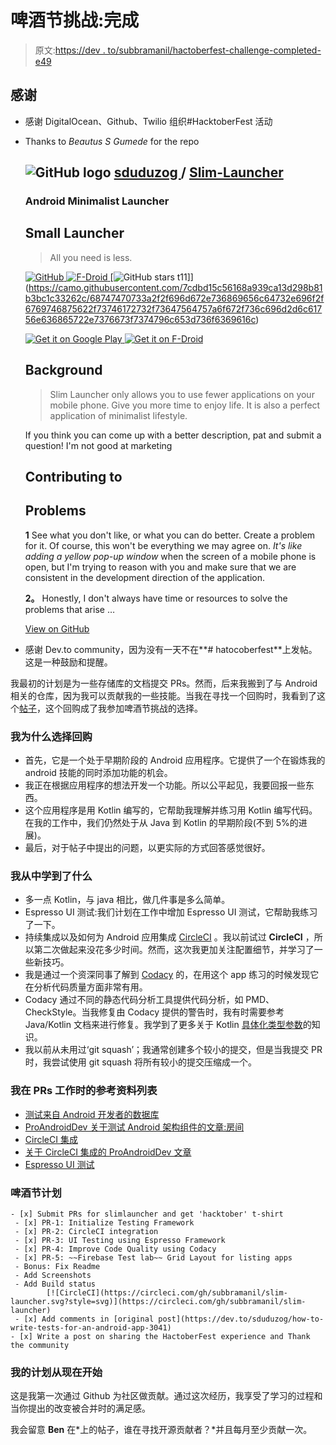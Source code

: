 # 啤酒节挑战:完成

> 原文:[https://dev . to/subbramanil/hactoberfest-challenge-completed-e49](https://dev.to/subbramanil/hactoberfest-challenge-completed-e49)

## [](#thanks)感谢

*   感谢 DigitalOcean、Github、Twilio 组织#HacktoberFest 活动
*   Thanks to *Beautus S Gumede* for the repo

    ## ![GitHub logo](../Images/a73f630113876d78cff79f59c2125b24.png) [ sduduzog ](https://github.com/sduduzog) / [Slim-Launcher](https://github.com/sduduzog/slim-launcher) 

    ### Android Minimalist Launcher

    <article class="markdown-body entry-content container-lg" itemprop="text">

    # Small Launcher

    > All you need is less.

    [![GitHub](../Images/380368bfe2e00098e9f77dc97498fdb5.png) ](https://camo.githubusercontent.com/ecaf820540248b6680d480ee4f9a364569cda202/68747470733a2f2f696d672e736869656c64732e696f2f6769746875622f6c6963656e73652f73647564757a6f672f736c696d2d6c61756e636865722e7376673f7374796c653d706c6173746963) [ ![F-Droid](../Images/02375b94fbebb75f90102ab7491b2187.png) ](https://camo.githubusercontent.com/e641420437aad7c45fcd7370712ddbc05a809748/68747470733a2f2f696d672e736869656c64732e696f2f662d64726f69642f762f636f6d2e73647564757a6f672e736c696d6c61756e636865722e7376673f7374796c653d706c6173746963) [ ](https://camo.githubusercontent.com/692f63669a72123416878da6afa81668412dc47b/68747470733a2f2f696d672e736869656c64732e696f2f6769746875622f7461672f73647564757a6f672f736c696d2d6c61756e636865722e7376673f7374796c653d706c6173746963) [![GitHub stars](../Images/ac609c848fc0529d9d132849abd3c36e.png) t11]](https://camo.githubusercontent.com/7cdbd15c56168a939ca13d298b81b3bc1c33262c/68747470733a2f2f696d672e736869656c64732e696f2f6769746875622f73746172732f73647564757a6f672f736c696d2d6c61756e636865722e7376673f7374796c653d736f6369616c) 

    [![Get it on Google Play](../Images/f64bdd8338de03ece22d76480ef77d8f.png) ](https://play.google.com/store/apps/details?id=com.sduduzog.slimlauncher) [![Get it on F-Droid](../Images/a71be2f3fb8b16abd7cdd7399f18959c.png)](https://f-droid.org/packages/com.sduduzog.slimlauncher/) 

    ## Background

    > Slim Launcher only allows you to use fewer applications on your mobile phone. Give you more time to enjoy life. It is also a perfect application of minimalist lifestyle.

    If you think you can come up with a better description, pat and submit a question! I'm not good at marketing

    # Contributing to

    ## Problems

    **1** See what you don't like, or what you can do better. Create a problem for it. Of course, this won't be everything we may agree on. *It's like adding a yellow pop-up window* when the screen of a mobile phone is open, but I'm trying to reason with you and make sure that we are consistent in the development direction of the application.

    **2。** Honestly, I don't always have time or resources to solve the problems that arise …

    </article>

    [View on GitHub](https://github.com/sduduzog/slim-launcher)
*   感谢 Dev.to community，因为没有一天不在**# hatocoberfest**上发帖。这是一种鼓励和提醒。

我最初的计划是为一些存储库的文档提交 PRs。然而，后来我搬到了与 Android 相关的仓库，因为我可以贡献我的一些技能。当我在寻找一个回购时，我看到了这个[帖子](https://dev.to/sduduzog/how-to-write-tests-for-an-android-app-3041)，这个回购成了我参加啤酒节挑战的选择。

### [](#why-i-chose-the-repo)我为什么选择回购

*   首先，它是一个处于早期阶段的 Android 应用程序。它提供了一个在锻炼我的 android 技能的同时添加功能的机会。
*   我正在根据应用程序的想法开发一个功能。所以公平起见，我要回报一些东西。
*   这个应用程序是用 Kotlin 编写的，它帮助我理解并练习用 Kotlin 编写代码。在我的工作中，我们仍然处于从 Java 到 Kotlin 的早期阶段(不到 5%的进展)。
*   最后，对于帖子中提出的问题，以更实际的方式回答感觉很好。

### [](#what-did-i-learn-from-this)我从中学到了什么

*   多一点 Kotlin，与 java 相比，做几件事是多么简单。
*   Espresso UI 测试:我们计划在工作中增加 Espresso UI 测试，它帮助我练习了一下。
*   持续集成以及如何为 Android 应用集成 [CircleCI](https://circleci.com) 。我以前试过 **CircleCI** ，所以第二次做起来没花多少时间。然而，这次我更加关注配置细节，并学习了一些新技巧。
*   我是通过一个资深同事了解到 [Codacy](https://www.codacy.com) 的，在用这个 app 练习的时候发现它在分析代码质量方面非常有用。
*   Codacy 通过不同的静态代码分析工具提供代码分析，如 PMD、CheckStyle。当我修复由 Codacy 提供的警告时，我有时需要参考 Java/Kotlin 文档来进行修复。我学到了更多关于 Kotlin [具体化类型参数](https://kotlinlang.org/docs/reference/inline-functions.html#reified-type-parameters)的知识。
*   我以前从未用过‘git squash’；我通常创建多个较小的提交，但是当我提交 PR 时，我尝试使用 git squash 将所有较小的提交压缩成一个。

### [](#list-of-references-as-i-was-working-on-prs)我在 PRs 工作时的参考资料列表

*   [测试来自 Android 开发者的数据库](https://developer.android.com/training/data-storage/room/testing-db)
*   [ProAndroidDev 关于测试 Android 架构组件的文章:房间](https://proandroiddev.com/testing-the-un-testable-and-beyond-with-android-architecture-components-part-1-testing-room-4d97dec0f451)
*   [CircleCI 集成](https://circleci.com/docs/2.0/language-android/)
*   [关于 CircleCI 集成的 ProAndroidDev 文章](https://proandroiddev.com/circleci-with-android-continuous-integration-3ecd98f92bd)
*   [Espresso UI 测试](https://developer.android.com/training/testing/espresso/)

### [](#hactoberfest-plan)啤酒节计划

```
- [x] Submit PRs for slimlauncher and get 'hacktober' t-shirt
 - [x] PR-1: Initialize Testing Framework
 - [x] PR-2: CircleCI integration
 - [x] PR-3: UI Testing using Espresso Framework
 - [x] PR-4: Improve Code Quality using Codacy
 - [x] PR-5: ~~Firebase Test lab~~ Grid Layout for listing apps
 - Bonus: Fix Readme
 - Add Screenshots
 - Add Build status
        [![CircleCI](https://circleci.com/gh/subbramanil/slim-launcher.svg?style=svg)](https://circleci.com/gh/subbramanil/slim-launcher)
 - [x] Add comments in [original post](https://dev.to/sduduzog/how-to-write-tests-for-an-android-app-3041)
- [x] Write a post on sharing the HactoberFest experience and Thank the community 
```

### [](#what-my-plan-from-now-on)我的计划从现在开始

这是我第一次通过 Github 为社区做贡献。通过这次经历，我享受了学习的过程和当你提出的改变被合并时的满足感。

我会留意 **Ben** 在*上的帖子，谁在寻找开源贡献者？*并且每月至少贡献一次。